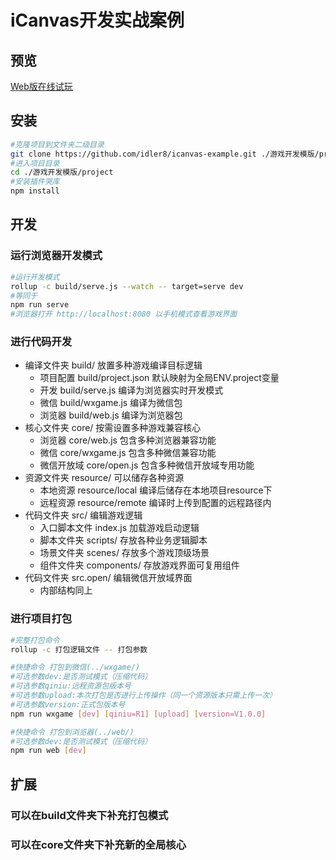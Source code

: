 # **iCanvas开发实战案例**

## 预览
[Web版在线试玩](https://idler8.github.io/icanvas-example/)
## 安装
```bash
#克隆项目到文件夹二级目录
git clone https://github.com/idler8/icanvas-example.git ./游戏开发模版/project
#进入项目目录
cd ./游戏开发模版/project
#安装插件哭库
npm install
```
## 开发
### 运行浏览器开发模式
```bash
#运行开发模式
rollup -c build/serve.js --watch -- target=serve dev
#等同于
npm run serve
#浏览器打开 http://localhost:8080 以手机模式查看游戏界面
```
### 进行代码开发
- 编译文件夹 build/ 放置多种游戏编译目标逻辑
  - 项目配置 build/project.json 默认映射为全局ENV.project变量
  - 开发 build/serve.js 编译为浏览器实时开发模式
  - 微信 build/wxgame.js 编译为微信包
  - 浏览器 build/web.js 编译为浏览器包
- 核心文件夹 core/ 按需设置多种游戏兼容核心
  - 浏览器 core/web.js 包含多种浏览器兼容功能
  - 微信 core/wxgame.js 包含多种微信兼容功能
  - 微信开放域 core/open.js 包含多种微信开放域专用功能
- 资源文件夹 resource/ 可以储存各种资源
  - 本地资源 resource/local 编译后储存在本地项目resource下
  - 远程资源 resource/remote 编译时上传到配置的远程路径内
- 代码文件夹 src/ 编辑游戏逻辑
  - 入口脚本文件 index.js 加载游戏启动逻辑
  - 脚本文件夹 scripts/ 存放各种业务逻辑脚本
  - 场景文件夹 scenes/ 存放多个游戏顶级场景
  - 组件文件夹 components/ 存放游戏界面可复用组件
- 代码文件夹 src.open/ 编辑微信开放域界面
  - 内部结构同上
### 进行项目打包
```bash
#完整打包命令
rollup -c 打包逻辑文件 -- 打包参数

#快捷命令 打包到微信(../wxgame/) 
#可选参数dev:是否测试模式（压缩代码）
#可选参数qiniu:远程资源包版本号
#可选参数upload:本次打包是否进行上传操作（同一个资源版本只需上传一次）
#可选参数version:正式包版本号
npm run wxgame [dev] [qiniu=R1] [upload] [version=V1.0.0]

#快捷命令 打包到浏览器(../web/) 
#可选参数dev:是否测试模式（压缩代码）
npm run web [dev]
```

## 扩展
### 可以在build文件夹下补充打包模式
### 可以在core文件夹下补充新的全局核心
